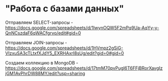 # "Работа с базами данных"
Отправляем SELECT-запросы - https://docs.google.com/spreadsheets/d/1IwynOQW5F2mPq9Ua-AqYy-y-QnNCszdaF6qWACfgrvo/edit#gid=0

Отправляем JOIN-запросы - https://docs.google.com/spreadsheets/d/1HVmpz2gSiG-VIzxuSA3cTLtxfXJdY5_EXRHAxrI8sUg/edit?gid=0#gid=0

Создаем коллекцию в MongoDB - https://docs.google.com/spreadsheets/d/17tmM70pvPugl6T6FFjBRorXavgIzjGM1AvPhrDW88MY/edit?usp=sharing
